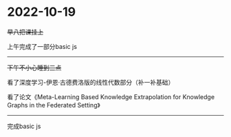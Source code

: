 # 2022-10-19

~~早八把课挂上~~

上午完成了一部分basic js

------

~~下午不小心睡到三点~~

看了深度学习-伊恩·古德费洛版的线性代数部分（补一补基础）

看了论文《Meta-Learning Based Knowledge Extrapolation for Knowledge Graphs in the
Federated Setting》

------

完成basic js

